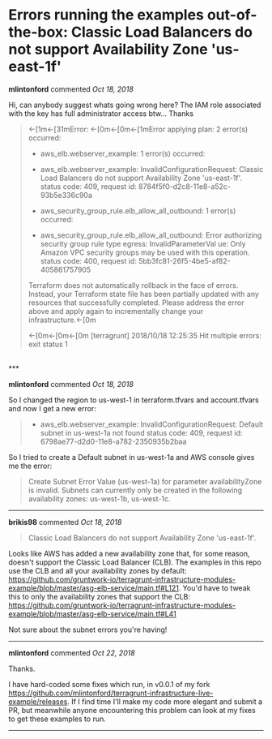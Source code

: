 # Errors running the examples out-of-the-box: Classic Load Balancers do not support Availability Zone 'us-east-1f'

**mlintonford** commented *Oct 18, 2018*

Hi,  can anybody suggest whats going wrong here?  The IAM role associated with the key has full administrator access btw... Thanks

> ←[1m←[31mError: ←[0m←[0m←[1mError applying plan:
> 2 error(s) occurred:
> 
> * aws_elb.webserver_example: 1 error(s) occurred:
> 
> * aws_elb.webserver_example: InvalidConfigurationRequest: Classic Load Balancers do not support Availability Zone 'us-east-1f'.
>         status code: 409, request id: 8784f5f0-d2c8-11e8-a52c-93b5e336c90a
> * aws_security_group_rule.elb_allow_all_outbound: 1 error(s) occurred:
> 
> * aws_security_group_rule.elb_allow_all_outbound: Error authorizing security group rule type egress: InvalidParameterVal
> ue: Only Amazon VPC security groups may be used with this operation.
>         status code: 400, request id: 5bb3fc81-26f5-4be5-af82-405861757905
> 
> Terraform does not automatically rollback in the face of errors.
> Instead, your Terraform state file has been partially updated with
> any resources that successfully completed. Please address the error
> above and apply again to incrementally change your infrastructure.←[0m
> 
> ←[0m←[0m←[0m
> [terragrunt] 2018/10/18 12:25:35 Hit multiple errors:
> exit status 1
<br />
***


**mlintonford** commented *Oct 18, 2018*

So I changed the region to us-west-1 in terraform.tfvars and account.tfvars and now I get a new error: 

> * aws_elb.webserver_example: InvalidConfigurationRequest: Default subnet in us-west-1a not found
>         status code: 409, request id: 6798ae77-d2d0-11e8-a782-2350935b2baa

So I tried to create a Default subnet in us-west-1a and AWS console gives me the error: 

> Create Subnet Error
> Value (us-west-1a) for parameter availabilityZone is invalid. Subnets can currently only be created in the following availability zones: us-west-1b, us-west-1c.
***

**brikis98** commented *Oct 18, 2018*

> Classic Load Balancers do not support Availability Zone 'us-east-1f'.

Looks like AWS has added a new availability zone that, for some reason, doesn't support the Classic Load Balancer (CLB). The examples in this repo use the CLB and all your availability zones by default: https://github.com/gruntwork-io/terragrunt-infrastructure-modules-example/blob/master/asg-elb-service/main.tf#L121. You'd have to tweak this to only the availability zones that support the CLB: https://github.com/gruntwork-io/terragrunt-infrastructure-modules-example/blob/master/asg-elb-service/main.tf#L41

Not sure about the subnet errors you're having!
***

**mlintonford** commented *Oct 22, 2018*

Thanks.

I have hard-coded some fixes which run, in v0.0.1 of my fork https://github.com/mlintonford/terragrunt-infrastructure-live-example/releases.  If I find time I'll make my code more elegant and submit a PR, but meanwhile anyone encountering this problem can look at my fixes to get these examples to run. 


***

